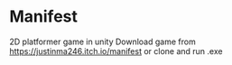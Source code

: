 # Manifest
2D platformer game in unity
Download game from https://justinma246.itch.io/manifest or clone and run .exe

